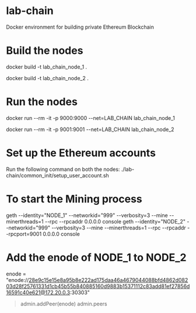 # lab-chain
Docker environment for building private Ethereum Blockchain

# Build the nodes
docker build -t lab_chain_node_1 .

docker build -t lab_chain_node_2 .

# Run the nodes
docker run --rm -it -p 9000:9000 --net=LAB_CHAIN lab_chain_node_1

docker run --rm -it -p 9001:9001 --net=LAB_CHAIN lab_chain_node_2

# Set up the Ethereum accounts

Run the following command on both the nodes:
./lab-chain/common_init/setup_user_account.sh

# To start the Mining process
geth --identity="NODE_1" --networkid="999" --verbosity=3 --mine --minerthreads=1 --rpc --rpcaddr 0.0.0.0 console
geth --identity="NODE_2" --networkid="999" --verbosity=3 --mine --minerthreads=1 --rpc --rpcaddr --rpcport=9001 0.0.0.0 console

# Add the enode of NODE_1 to NODE_2
enode = "enode://28e9c15e15e8a95b8e222ad175daa46a4679044088bfd4862d08203d28f25761331d1cb45b55b840885160d9883b15371112c83add81ef27856d16591c40e621@172.20.0.3:30303"
> admin.addPeer(enode)
> admin.peers
